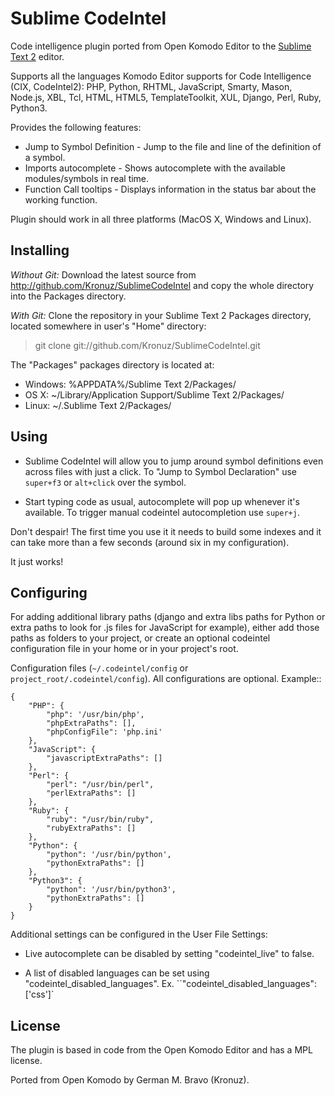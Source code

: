Sublime CodeIntel
=================

Code intelligence plugin ported from Open Komodo Editor to the [Sublime Text 2](http://sublimetext.com "Sublime Text 2") editor.

Supports all the languages Komodo Editor supports for Code Intelligence (CIX, CodeIntel2):
    PHP, Python, RHTML, JavaScript, Smarty, Mason, Node.js, XBL, Tcl, HTML, HTML5, TemplateToolkit, XUL, Django, Perl, Ruby, Python3.

Provides the following features:

* Jump to Symbol Definition - Jump to the file and line of the definition of a symbol.
* Imports autocomplete - Shows autocomplete with the available modules/symbols in real time.
* Function Call tooltips - Displays information in the status bar about the working function.

Plugin should work in all three platforms (MacOS X, Windows and Linux).


Installing
----------
*Without Git:* Download the latest source from http://github.com/Kronuz/SublimeCodeIntel and copy the whole directory into the Packages directory.

*With Git:* Clone the repository in your Sublime Text 2 Packages directory, located somewhere in user's "Home" directory:

> git clone git://github.com/Kronuz/SublimeCodeIntel.git


The "Packages" packages directory is located at:

* Windows:
    %APPDATA%/Sublime Text 2/Packages/
* OS X:
    ~/Library/Application Support/Sublime Text 2/Packages/
* Linux:
    ~/.Sublime Text 2/Packages/


Using
-----

* Sublime CodeIntel will allow you to jump around symbol definitions even across files with just a click. To "Jump to Symbol Declaration" use `super+f3` or `alt+click` over the symbol.

* Start typing code as usual, autocomplete will pop up whenever it's available. To trigger manual codeintel autocompletion use `super+j`.

Don't despair! The first time you use it it needs to build some indexes and it can take more than a few seconds (around six in my configuration).

It just works!


Configuring
-----------
For adding additional library paths (django and extra libs paths for Python or extra paths to look for .js files for JavaScript for example), either add those paths as folders to your project, or create an optional codeintel configuration file in your home or in your project's root.

Configuration files (`~/.codeintel/config` or `project_root/.codeintel/config`). All configurations are optional. Example::

    {
        "PHP": {
            "php": '/usr/bin/php',
            "phpExtraPaths": [],
            "phpConfigFile": 'php.ini'
        },
        "JavaScript": {
            "javascriptExtraPaths": []
        },
        "Perl": {
            "perl": "/usr/bin/perl",
            "perlExtraPaths": []
        },
        "Ruby": {
            "ruby": "/usr/bin/ruby",
            "rubyExtraPaths": []
        },
        "Python": {
            "python": '/usr/bin/python',
            "pythonExtraPaths": []
        },
        "Python3": {
            "python": '/usr/bin/python3',
            "pythonExtraPaths": []
        }
    }

Additional settings can be configured in the User File Settings:

* Live autocomplete can be disabled by setting "codeintel_live" to false.

* A list of disabled languages can be set using "codeintel_disabled_languages". Ex. ``"codeintel_disabled_languages": ['css']`


License
-------
The plugin is based in code from the Open Komodo Editor and has a MPL license.

Ported from Open Komodo by German M. Bravo (Kronuz).
